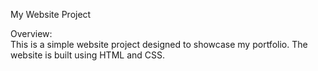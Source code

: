My Website Project    

Overview:  
This is a simple website project designed to showcase my portfolio. The website is built using HTML and CSS.
